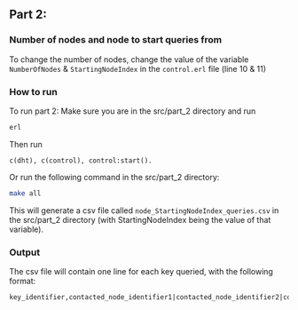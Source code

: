 ## Part 2:

### Number of nodes and node to start queries from
To change the number of nodes, change the value of the variable `NumberOfNodes` & `StartingNodeIndex` in the `control.erl` file (line 10 & 11)

### How to run
To run part 2:
Make sure you are in the src/part_2 directory and run
```bash
erl
```
Then run
```
c(dht), c(control), control:start().
```

Or run the following command in the src/part_2 directory:
```bash
make all
```
This will generate a csv file called `node_StartingNodeIndex_queries.csv` in the src/part_2 directory (with StartingNodeIndex being the value of that variable).

### Output
The csv file will contain one line for each key queried, with the following format:
```
key_identifier,contacted_node_identifier1|contacted_node_identifier2|contacted_node_identifier3...
```
